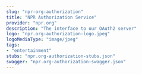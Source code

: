 ```yaml
---
slug: "npr-org-authorization"
title: "NPR Authorization Service"
provider: "npr.org"
description: "The interface to our OAuth2 server"
logo: "npr.org-authorization-logo.jpeg"
logoMediaType: "image/jpeg"
tags:
- "entertainment"
stubs: "npr.org-authorization-stubs.json"
swagger: "npr.org-authorization-swagger.json"
---
```

